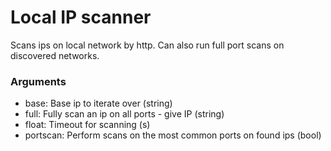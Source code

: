 # Local IP scanner

Scans ips on local network by http. Can also run full port scans on discovered networks.

### Arguments

- base: Base ip to iterate over (string)
- full: Fully scan an ip on all ports - give IP (string)
- float: Timeout for scanning (s)
- portscan: Perform scans on the most common ports on found ips (bool)
